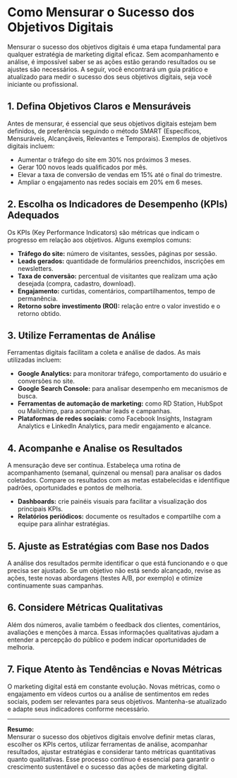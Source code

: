
# Como Mensurar o Sucesso dos Objetivos Digitais

Mensurar o sucesso dos objetivos digitais é uma etapa fundamental para qualquer estratégia de marketing digital eficaz. Sem acompanhamento e análise, é impossível saber se as ações estão gerando resultados ou se ajustes são necessários. A seguir, você encontrará um guia prático e atualizado para medir o sucesso dos seus objetivos digitais, seja você iniciante ou profissional.

## 1. Defina Objetivos Claros e Mensuráveis

Antes de mensurar, é essencial que seus objetivos digitais estejam bem definidos, de preferência seguindo o método SMART (Específicos, Mensuráveis, Alcançáveis, Relevantes e Temporais). Exemplos de objetivos digitais incluem:

- Aumentar o tráfego do site em 30% nos próximos 3 meses.
- Gerar 100 novos leads qualificados por mês.
- Elevar a taxa de conversão de vendas em 15% até o final do trimestre.
- Ampliar o engajamento nas redes sociais em 20% em 6 meses.

## 2. Escolha os Indicadores de Desempenho (KPIs) Adequados

Os KPIs (Key Performance Indicators) são métricas que indicam o progresso em relação aos objetivos. Alguns exemplos comuns:

- **Tráfego do site:** número de visitantes, sessões, páginas por sessão.
- **Leads gerados:** quantidade de formulários preenchidos, inscrições em newsletters.
- **Taxa de conversão:** percentual de visitantes que realizam uma ação desejada (compra, cadastro, download).
- **Engajamento:** curtidas, comentários, compartilhamentos, tempo de permanência.
- **Retorno sobre investimento (ROI):** relação entre o valor investido e o retorno obtido.

## 3. Utilize Ferramentas de Análise

Ferramentas digitais facilitam a coleta e análise de dados. As mais utilizadas incluem:

- **Google Analytics:** para monitorar tráfego, comportamento do usuário e conversões no site.
- **Google Search Console:** para analisar desempenho em mecanismos de busca.
- **Ferramentas de automação de marketing:** como RD Station, HubSpot ou Mailchimp, para acompanhar leads e campanhas.
- **Plataformas de redes sociais:** como Facebook Insights, Instagram Analytics e LinkedIn Analytics, para medir engajamento e alcance.

## 4. Acompanhe e Analise os Resultados

A mensuração deve ser contínua. Estabeleça uma rotina de acompanhamento (semanal, quinzenal ou mensal) para analisar os dados coletados. Compare os resultados com as metas estabelecidas e identifique padrões, oportunidades e pontos de melhoria.

- **Dashboards:** crie painéis visuais para facilitar a visualização dos principais KPIs.
- **Relatórios periódicos:** documente os resultados e compartilhe com a equipe para alinhar estratégias.

## 5. Ajuste as Estratégias com Base nos Dados

A análise dos resultados permite identificar o que está funcionando e o que precisa ser ajustado. Se um objetivo não está sendo alcançado, revise as ações, teste novas abordagens (testes A/B, por exemplo) e otimize continuamente suas campanhas.

## 6. Considere Métricas Qualitativas

Além dos números, avalie também o feedback dos clientes, comentários, avaliações e menções à marca. Essas informações qualitativas ajudam a entender a percepção do público e podem indicar oportunidades de melhoria.

## 7. Fique Atento às Tendências e Novas Métricas

O marketing digital está em constante evolução. Novas métricas, como o engajamento em vídeos curtos ou a análise de sentimentos em redes sociais, podem ser relevantes para seus objetivos. Mantenha-se atualizado e adapte seus indicadores conforme necessário.

---

**Resumo:**  
Mensurar o sucesso dos objetivos digitais envolve definir metas claras, escolher os KPIs certos, utilizar ferramentas de análise, acompanhar resultados, ajustar estratégias e considerar tanto métricas quantitativas quanto qualitativas. Esse processo contínuo é essencial para garantir o crescimento sustentável e o sucesso das ações de marketing digital.

```
